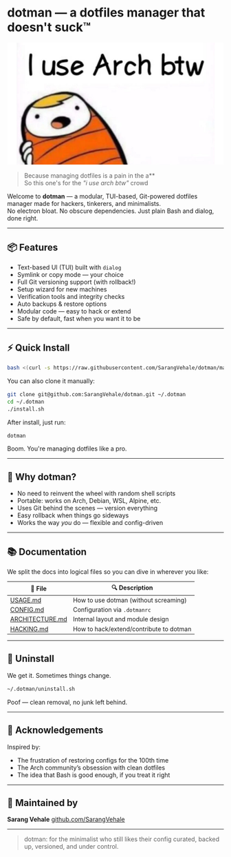 # dotman — a dotfiles manager that doesn't suck™

![iusearchbtw](archbtw.jpg)

> Because managing dotfiles is a pain in the a**  
> So this one's for the *"i use arch btw"* crowd

Welcome to **dotman** — a modular, TUI-based, Git-powered dotfiles manager made for hackers, tinkerers, and minimalists.  
No electron bloat. No obscure dependencies. Just plain Bash and dialog, done right.

---

## 📦 Features

- Text-based UI (TUI) built with `dialog`
- Symlink or copy mode — your choice
- Full Git versioning support (with rollback!)
- Setup wizard for new machines
- Verification tools and integrity checks
- Auto backups & restore options
- Modular code — easy to hack or extend
- Safe by default, fast when you want it to be

---

## ⚡ Quick Install

```bash
bash <(curl -s https://raw.githubusercontent.com/SarangVehale/dotman/main/install.sh)
````

You can also clone it manually:

```bash
git clone git@github.com:SarangVehale/dotman.git ~/.dotman
cd ~/.dotman
./install.sh
```

After install, just run:

```bash
dotman
```

Boom. You're managing dotfiles like a pro.

---

## 🧠 Why dotman?

* No need to reinvent the wheel with random shell scripts
* Portable: works on Arch, Debian, WSL, Alpine, etc.
* Uses Git behind the scenes — version everything
* Easy rollback when things go sideways
* Works the way *you* do — flexible and config-driven

---

## 📚 Documentation

We split the docs into logical files so you can dive in wherever you like:

| 📄 File                                 | 🔍 Description                          |
| --------------------------------------- | --------------------------------------- |
| [USAGE.md](docs/USAGE.md)               | How to use dotman (without screaming)   |
| [CONFIG.md](docs/CONFIG.md)             | Configuration via `.dotmanrc`           |
| [ARCHITECTURE.md](docs/ARCHITECTURE.md) | Internal layout and module design       |
| [HACKING.md](docs/HACKING.md)           | How to hack/extend/contribute to dotman |

---

## 🛑 Uninstall

We get it. Sometimes things change.

```bash
~/.dotman/uninstall.sh
```

Poof — clean removal, no junk left behind.

---

## 🙏 Acknowledgements

Inspired by:

* The frustration of restoring configs for the 100th time
* The Arch community’s obsession with clean dotfiles
* The idea that Bash is good enough, if you treat it right

---

## 🦾 Maintained by

**Sarang Vehale**
[github.com/SarangVehale](https://github.com/SarangVehale)

---

> dotman: for the minimalist who still likes their config curated, backed up, versioned, and under control.

```
